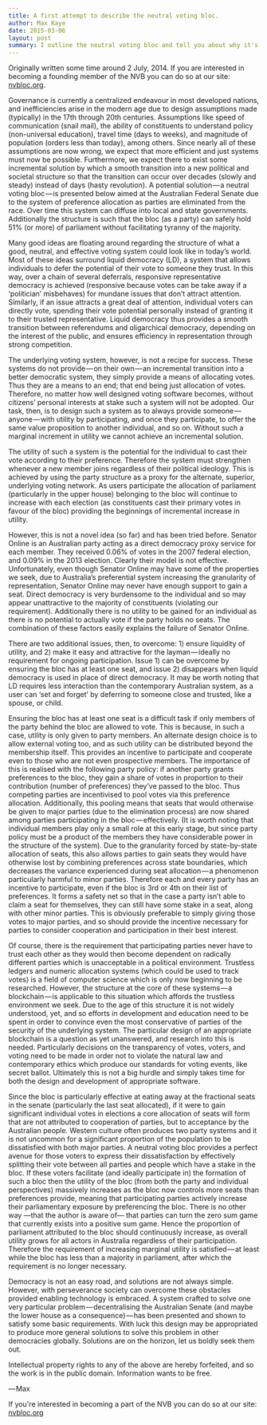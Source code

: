```yaml
---
title: A first attempt to describe the neutral voting bloc.
author: Max Kaye
date: 2015-03-06
layout: post
summary: I outline the neutral voting bloc and tell you about why it's awesome.
---
```


Originally written some time around 2 July, 2014. If you are interested in becoming a founding member of the NVB you can do so at our site: [nvbloc.org](http://nvblog.org).

Governance is currently a centralized endeavour in most developed nations, and inefficiencies arise in the modern age due to design assumptions made (typically) in the 17th through 20th centuries. Assumptions like speed of communication (snail mail), the ability of constituents to understand policy (non-universal education), travel time (days to weeks), and magnitude of population (orders less than today), among others. Since nearly all of these assumptions are now wrong, we expect that more efficient and just systems must now be possible. Furthermore, we expect there to exist some incremental solution by which a smooth transition into a new political and societal structure so that the transition can occur over decades (slowly and steady) instead of days (hasty revolution). A potential solution — a neutral voting bloc — is presented below aimed at the Australian Federal Senate due to the system of preference allocation as parties are eliminated from the race. Over time this system can diffuse into local and state governments. Additionally the structure is such that the bloc (as a party) can safely hold 51% (or more) of parliament without facilitating tyranny of the majority.

Many good ideas are floating around regarding the structure of what a good, neutral, and effective voting system could look like in today’s world. Most of these ideas surround liquid democracy (LD), a system that allows individuals to defer the potential of their vote to someone they trust. In this way, over a chain of several deferrals, responsive representative democracy is achieved (responsive because votes can be take away if a ‘politician’ misbehaves) for mundane issues that don’t attract attention. Similarly, if an issue attracts a great deal of attention, individual voters can directly vote, spending their vote potential personally instead of granting it to their trusted representative. Liquid democracy thus provides a smooth transition between referendums and oligarchical democracy, depending on the interest of the public, and ensures efficiency in representation through strong competition.

The underlying voting system, however, is not a recipe for success. These systems do not provide — on their own — an incremental transition into a better democratic system, they simply provide a means of allocating votes. Thus they are a means to an end; that end being just allocation of votes. Therefore, no matter how well designed voting software becomes, without citizens’ personal interests at stake such a system will not be adopted. Our task, then, is to design such a system as to always provide someone — anyone — with utility by participating, and once they participate, to offer the same value proposition to another individual, and so on. Without such a marginal increment in utility we cannot achieve an incremental solution.

The utility of such a system is the potential for the individual to cast their vote according to their preference. Therefore the system must strengthen whenever a new member joins regardless of their political ideology. This is achieved by using the party structure as a proxy for the alternate, superior, underlying voting network. As users participate the allocation of parliament (particularly in the upper house) belonging to the bloc will continue to increase with each election (as constituents cast their primary votes in favour of the bloc) providing the beginnings of incremental increase in utility. 

However, this is not a novel idea (so far) and has been tried before. Senator Online is an Australian party acting as a direct democracy proxy service for each member. They received 0.06% of votes in the 2007 federal election, and 0.09% in the 2013 election. Clearly their model is not effective. Unfortunately, even though Senator Online may have some of the properties we seek, due to Australia’s preferential system increasing the granularity of representation, Senator Online may never have enough support to gain a seat. Direct democracy is very burdensome to the individual and so may appear unattractive to the majority of constituents (violating our requirement). Additionally there is no utility to be gained for an individual as there is no potential to actually vote if the party holds no seats. The combination of these factors easily explains the failure of Senator Online.

There are two additional issues, then, to overcome: 1) ensure liquidity of utility, and 2) make it easy and attractive for the layman — ideally no requirement for ongoing participation. Issue 1) can be overcome by ensuring the bloc has at least one seat, and issue 2) disappears when liquid democracy is used in place of direct democracy. It may be worth noting that LD requires less interaction than the contemporary Australian system, as a user can ‘set and forget’ by deferring to someone close and trusted, like a spouse, or child.

Ensuring the bloc has at least one seat is a difficult task if only members of the party behind the bloc are allowed to vote. This is because, in such a case, utility is only given to party members. An alternate design choice is to allow external voting too, and as such utility can be distributed beyond the membership itself. This provides an incentive to participate and cooperate even to those who are not even prospective members. The importance of this is realised with the following party policy: if another party grants preferences to the bloc, they gain a share of votes in proportion to their contribution (number of preferences) they’ve passed to the bloc. Thus competing parties are incentivised to pool votes via this preference allocation. Additionally, this pooling means that seats that would otherwise be given to major parties (due to the elimination process) are now shared among parties participating in the bloc — effectively. (It is worth noting that individual members play only a small role at this early stage, but since party policy must be a product of the members they have considerable power in the structure of the system). Due to the granularity forced by state-by-state allocation of seats, this also allows parties to gain seats they would have otherwise lost by combining preferences across state boundaries, which decreases the variance experienced during seat allocation — a phenomenon particularly harmful to minor parties. Therefore each and every party has an incentive to participate, even if the bloc is 3rd or 4th on their list of preferences. It forms a safety net so that in the case a party isn’t able to claim a seat for themselves, they can still have some stake in a seat, along with other minor parties. This is obviously preferable to simply giving those votes to major parties, and so should provide the incentive necessary for parties to consider cooperation and participation in their best interest.

Of course, there is the requirement that participating parties never have to trust each other as they would then become dependent on radically different parties which is unacceptable in a political environment. Trustless ledgers and numeric allocation systems (which could be used to track votes) is a field of computer science which is only now beginning to be researched. However, the structure at the core of these systems — a blockchain — is applicable to this situation which affords the trustless environment we seek. Due to the age of this structure it is not widely understood, yet, and so efforts in development and education need to be spent in order to convince even the most conservative of parties of the security of the underlying system. The particular design of an appropriate blockchain is a question as yet unanswered, and research into this is needed. Particularly decisions on the transparency of votes, voters, and voting need to be made in order not to violate the natural law and contemporary ethics which produce our standards for voting events, like secret ballot. Ultimately this is not a big hurdle and simply takes time for both the design and development of appropriate software.

Since the bloc is particularly effective at eating away at the fractional seats in the senate (particularly the last seat allocated), if it were to gain significant individual votes in elections a core allocation of seats will form that are not attributed to cooperation of parties, but to acceptance by the Australian people. Western culture often produces two party systems and it is not uncommon for a significant proportion of the population to be dissatisfied with both major parties. A neutral voting bloc provides a perfect avenue for those voters to express their dissatisfaction by effectively splitting their vote between all parties and people which have a stake in the bloc. If these voters facilitate (and ideally participate in) the formation of such a bloc then the utility of the bloc (from both the party and individual perspectives) massively increases as the bloc now controls more seats than preferences provide, meaning that participating parties actively increase their parliamentary exposure by preferencing the bloc. There is no other way —that the author is aware of— that parties can turn the zero sum game that currently exists into a positive sum game. Hence the proportion of parliament attributed to the bloc should continuously increase, as overall utility grows for all actors in Australia regardless of their participation. Therefore the requirement of increasing marginal utility is satisfied — at least while the bloc has less than a majority in parliament, after which the requirement is no longer necessary.

Democracy is not an easy road, and solutions are not always simple. However, with perseverance society can overcome these obstacles provided enabling technology is embraced. A system crafted to solve one very particular problem — decentralising the Australian Senate (and maybe the lower house as a consequence) — has been presented and shown to satisfy some basic requirements. With luck this design may be appropriated to produce more general solutions to solve this problem in other democracies globally. Solutions are on the horizon, let us boldly seek them out.

Intellectual property rights to any of the above are hereby forfeited, and so the work is in the public domain. Information wants to be free. 

— Max

If you're interested in becoming a part of the NVB you can do so at our site: [nvbloc.org](http://nvbloc.org)
